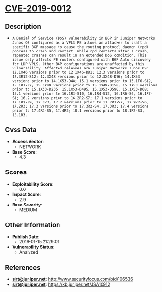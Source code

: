 
# [CVE-2019-0012](http://www.securityfocus.com/bid/106536)

## Description

- `A Denial of Service (DoS) vulnerability in BGP in Juniper Networks Junos OS configured as a VPLS PE allows an attacker to craft a specific BGP message to cause the routing protocol daemon (rpd) process to crash and restart. While rpd restarts after a crash, repeated crashes can result in an extended DoS condition. This issue only affects PE routers configured with BGP Auto discovery for LDP VPLS. Other BGP configurations are unaffected by this vulnerability. Affected releases are Juniper Networks Junos OS: 12.1X46 versions prior to 12.1X46-D81; 12.3 versions prior to 12.3R12-S12; 12.3X48 versions prior to 12.3X48-D76; 14.1X53 versions prior to 14.1X53-D48; 15.1 versions prior to 15.1F6-S12, 15.1R7-S2; 15.1X49 versions prior to 15.1X49-D150; 15.1X53 versions prior to 15.1X53-D235, 15.1X53-D495, 15.1X53-D590, 15.1X53-D68; 16.1 versions prior to 16.1R3-S10, 16.1R4-S12, 16.1R6-S6, 16.1R7-S1; 16.2 versions prior to 16.2R2-S7; 17.1 versions prior to 17.1R2-S9, 17.1R3; 17.2 versions prior to 17.2R1-S7, 17.2R2-S6, 17.2R3; 17.3 versions prior to 17.3R2-S4, 17.3R3; 17.4 versions prior to 17.4R1-S5, 17.4R2; 18.1 versions prior to 18.1R2-S3, 18.1R3.`

## Cvss Data

- **Access Vector**:
  - NETWORK
- **Base Score**:
  - 4.3

## Scores

- **Exploitability Score**:
  - 8.6
- **Impact Score**:
  - 2.9
- **Base Severity**:
  - MEDIUM

## Other Information

- **Publish Date**:
  - 2019-01-15 21:29:01
- **Vulnerability Status**:
  - Analyzed

## References

- **sirt@juniper.net**: http://www.securityfocus.com/bid/106536
- **sirt@juniper.net**: https://kb.juniper.net/JSA10912
